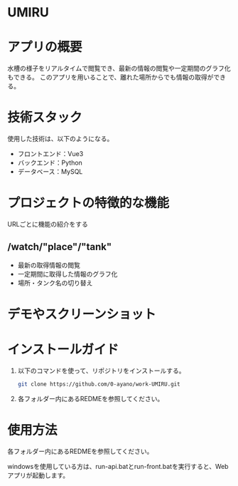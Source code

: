 # UMIRU

# アプリの概要
水槽の様子をリアルタイムで閲覧でき、最新の情報の閲覧や一定期間のグラフ化もできる。
このアプリを用いることで、離れた場所からでも情報の取得ができる。

# 技術スタック
使用した技術は、以下のようになる。

- フロントエンド：Vue3
- バックエンド：Python
- データベース：MySQL


# プロジェクトの特徴的な機能
URLごとに機能の紹介をする

## /watch/"place"/"tank"
- 最新の取得情報の閲覧
- 一定期間に取得した情報のグラフ化
- 場所・タンク名の切り替え

# デモやスクリーンショット


# インストールガイド
1. 以下のコマンドを使って、リポジトリをインストールする。
    ```sh
    git clone https://github.com/0-ayano/work-UMIRU.git
    ```

2. 各フォルダー内にあるREDMEを参照してください。

# 使用方法
各フォルダー内にあるREDMEを参照してください。

windowsを使用している方は、run-api.batとrun-front.batを実行すると、Webアプリが起動します。